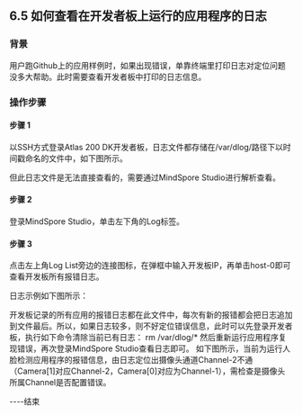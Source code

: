 ## 6.5 如何查看在开发者板上运行的应用程序的日志
### 背景
用户跑Github上的应用样例时，如果出现错误，单靠终端里打印日志对定位问题没多大帮助。此时需要查看开发者板中打印的日志信息。
### 操作步骤
#### 步骤 1
  以SSH方式登录Atlas 200 DK开发者板，日志文件都存储在/var/dlog/路径下以时间戳命名的文件中，如下图所示。

但此日志文件是无法直接查看的，需要通过MindSpore Studio进行解析查看。
#### 步骤 2
  登录MindSpore Studio，单击左下角的Log标签。

#### 步骤 3
  点击左上角Log List旁边的连接图标，在弹框中输入开发板IP，再单击host-0即可查看开发板所有报错日志。

日志示例如下图所示：

开发板记录的所有应用的报错日志都在此文件中，每次有新的报错都会把日志追加到文件最后。所以，如果日志较多，则不好定位错误信息，此时可以先登录开发者板，执行如下命令清除当前已有日志：
rm /var/dlog/*
然后重新运行应用程序复现错误，再次登录MindSpore Studio查看日志即可。
如下图所示，当前为运行人脸检测应用程序的报错信息，由日志定位出摄像头通道Channel-2不通（Camera[1]对应Channel-2，Camera[0]对应为Channel-1），需检查是摄像头所属Channel是否配置错误。

----结束
